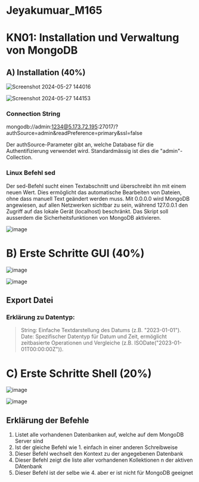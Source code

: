 # Jeyakumuar_M165

# KN01: Installation und Verwaltung von MongoDB


## A) Installation (40%)

![Screenshot 2024-05-27 144016](https://github.com/xmin12/Jeyakumuar_M165/assets/112725311/f79231f9-f84a-4ad2-9ba2-331280a8afe8)

![Screenshot 2024-05-27 144153](https://github.com/xmin12/Jeyakumuar_M165/assets/112725311/be09d855-ada1-4d2b-8726-db4f05d2bce6)

### Connection String
mongodb://admin:1234@5.173.72.195:27017/? authSource=admin&readPreference=primary&ssl=false

Der authSource-Parameter gibt an, welche Database für die Authentifizierung verwendet wird. Standardmässig ist dies die "admin"-Collection.

### Linux Befehl sed
Der sed-Befehl sucht einen Textabschnitt und überschreibt ihn mit einem neuen Wert. Dies ermöglicht das automatische Bearbeiten von Dateien, ohne dass manuell Text geändert werden muss. Mit 0.0.0.0 wird MongoDB angewiesen, auf allen Netzwerken sichtbar zu sein, während 127.0.0.1 den Zugriff auf das lokale Gerät (localhost) beschränkt. Das Skript soll ausserdem die Sicherheitsfunktionen von MongoDB aktivieren.

![image](https://github.com/xmin12/Jeyakumuar_M165/assets/112725311/a2b83710-9c48-44d8-8e25-215011d326e5)


# B) Erste Schritte GUI (40%)

![image](https://github.com/xmin12/Jeyakumuar_M165/assets/112725311/1aa60698-8a23-4f48-a110-80ac8734047f)

![image](https://github.com/xmin12/Jeyakumuar_M165/assets/112725311/8591cfac-0e76-45b9-953d-a1cedebdfcde)

## Export Datei
### Erklärung zu Datentyp:
> String: Einfache Textdarstellung des Datums (z.B. "2023-01-01").
> Date: Spezifischer Datentyp für Datum und Zeit, ermöglicht zeitbasierte Operationen und Vergleiche (z.B. ISODate("2023-01-01T00:00:00Z")).

# C) Erste Schritte Shell (20%)

![image](https://github.com/xmin12/Jeyakumuar_M165/assets/112725311/52a40f37-620a-4900-a7ea-d8c1d0c01b50)

![image](https://github.com/xmin12/Jeyakumuar_M165/assets/112725311/2d408cf6-4263-41ca-b709-cebc446abc58)

## Erklärung der Befehle
1. Listet alle vorhandenen Datenbanken auf, welche auf dem MongoDB Server sind
2. Ist der gleiche Befehl wie 1. einfach in einer anderen Schreibweise
3. Dieser Befehl wechselt den Kontext zu der angegebenen Datenbank
4. Dieser Befehl zeigt die liste aller vorhandenen Kollektionen n der aktiven DAtenbank
5. Dieser Befehl ist der selbe wie 4. aber er ist nicht für MongoDB geeignet



